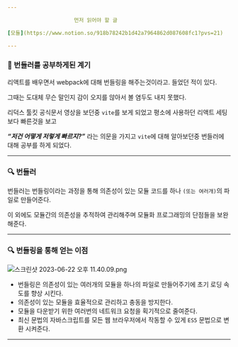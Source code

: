```yaml
---

                     먼저 읽어야 할 글

[모듈](https://www.notion.so/918b78242b1d42a7964862d087608fc1?pvs=21)

---
```


### 📌 번들러를 공부하게된 계기

리액트를 배우면서 webpack에 대해 번들링을 해주는것이라고. 들었던 적이 있다.

그때는 도대체 무슨 말인지 감이 오지를 않아서 볼 염두도 내지 못했다.

리덕스 툴킷 공식문서 영상을 보던중 `vite`를 보게 되었고 평소에 사용하던 리액트 세팅보다 빠른것을 보고

***“저건 어떻게 저렇게 빠르지?”*** 라는 의문을 가지고 `vite`에 대해 알아보던중 번들러에 대해 공부를 하게 되었다.

---

### 🔍 번들러

번들러는 번들링이라는 과정을 통해 의존성이 있는 모듈 코드를 하나 `(또는 여러개)`의 파일로 만들어준다.

이 외에도 모듈간의 의존성을 추적하여 관리해주며 모듈화 프로그래밍의 단점들을 보완해준다.

---

### 🔍 번들링을 통해 얻는 이점

![스크린샷 2023-06-22 오후 11.40.09.png](https://s3-us-west-2.amazonaws.com/secure.notion-static.com/61dca7dd-231c-4baf-82c9-7d1ed6e8196b/%E1%84%89%E1%85%B3%E1%84%8F%E1%85%B3%E1%84%85%E1%85%B5%E1%86%AB%E1%84%89%E1%85%A3%E1%86%BA_2023-06-22_%E1%84%8B%E1%85%A9%E1%84%92%E1%85%AE_11.40.09.png)

- 번들링은 의존성이 있는 여러개의 모듈을 하나의 파일로 만들어주기에 초기 로딩 속도를 향상 시킨다.
- 의존성이 있는 모듈을 효율적으로 관리하고 충동을 방지한다.
- 모듈을 다운받기 위한 여러번의 네트워크 요청을 획기적으로 줄여준다.
- 최신 문법의 자바스크립트를 모든 웹 브라우저에서 작동할 수 있게 `ES5` 문법으로 변환 시켜준다.

---